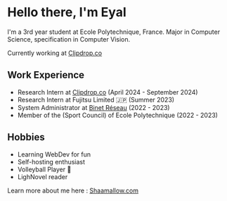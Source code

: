 # Hello there, I'm Eyal

I'm a 3rd year student at Ecole Polytechnique, France.
Major in Computer Science, specification in Computer Vision.

Currently working at [Clipdrop.co](https://Clipdrop.co)

## Work Experience

- Research Intern at [Clipdrop.co](https://Clipdrop.co) (April 2024 - September 2024)
- Research Intern at Fujitsu Limited :jp: (Summer 2023)
- System Administrator at [Binet Réseau](https://br.binets.fr) (2022 - 2023)
- Member of the (Sport Council) of Ecole Polytechnique (2022 - 2023)

## Hobbies

- Learning WebDev for fun
- Self-hosting enthusiast
- Volleyball Player :volleyball:
- LighNovel reader

Learn more about me here : [Shaamallow.com](https://shaamallow.com)
